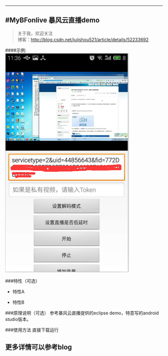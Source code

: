 
---
#MyBFonlive
暴风云直播demo
-------------

> 关于我，欢迎关注  
  博客：http://blog.csdn.net/jujishou521/article/details/52233692 


####示例:  
![image](https://github.com/1008611/MyBFonlive/blob/master/img/1234.png)

###特性（可选）
- 特性A

- 特性B

###原理说明（可选）
参考暴风云直播提供的eclipse demo，特意写的android studio版本。

###使用方法
直接下载运行

## 更多详情可以参考blog
